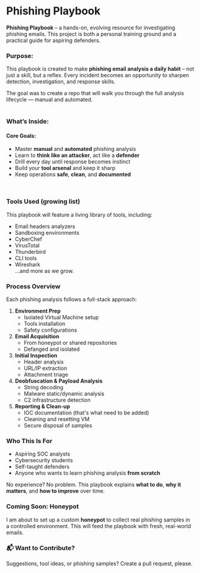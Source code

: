 # Phishing Playbook

**Phishing Playbook** – a hands-on, evolving resource for investigating phishing emails. This project is both a personal training ground and a practical guide for aspiring defenders. <br/>

### Purpose:&#x20;

This playbook is created to make **phishing email analysis a daily habit** – not just a skill, but a reflex. Every incident becomes an opportunity to sharpen detection, investigation, and response skills.

The goal was to create a repo that will walk you through the full analysis lifecycle — manual and automated.<br/>
<br/>



### What’s Inside:&#x20;

#### Core Goals:

* Master **manual** and **automated** phishing analysis
* Learn to **think like an attacker**, act like a **defender**
* Drill every day until response becomes instinct
* Build your **tool arsenal** and keep it sharp
* Keep operations **safe**, **clean**, and **documented**
<br/> 



### Tools Used (growing list)

This playbook will feature a living library of tools, including:

* Email headers analyzers
* Sandboxing environments
* CyberChef
* VirusTotal
* Thunderbird
* CLI tools
* Wireshark\
  ...and more as we grow.



### Process Overview

Each phishing analysis follows a full-stack approach:

1. **Environment Prep**
   * Isolated Virtual Machine setup
   * Tools installation
   * Safety configurations
2. **Email Acquisition**
   * From honeypot or shared repositories
   * Defanged and isolated
3. **Initial Inspection**
   * Header analysis
   * URL/IP extraction
   * Attachment triage
4. **Deobfuscation & Payload Analysis**
   * String decoding
   * Malware static/dynamic analysis
   * C2 infrastructure detection
5. **Reporting & Clean-up**
   * IOC documentation (that's what need to be added)
   * Cleaning and resetting VM
   * Secure disposal of samples



### Who This Is For

* Aspiring SOC analysts
* Cybersecurity students
* Self-taught defenders
* Anyone who wants to learn phishing analysis **from scratch**

No experience? No problem. This playbook explains **what to do**, **why it matters**, and **how to improve** over time.



### Coming Soon: Honeypot

I am about to set up a custom **honeypot** to collect real phishing samples in a controlled environment. This will feed the playbook with fresh, real-world emails.



### 📬 Want to Contribute?

Suggestions, tool ideas, or phishing samples? Create a pull request, please.

